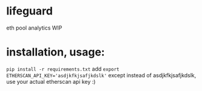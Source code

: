 # lifeguard
eth pool analytics WIP

# installation, usage:
`pip install -r requirements.txt`
add `export ETHERSCAN_API_KEY='asdjkfkjsafjkdslk'`
except instead of asdjkfkjsafjkdslk, use your actual etherscan api key :)

